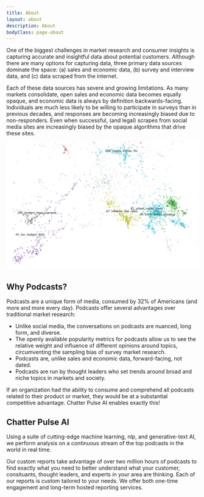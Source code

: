 ```yaml
---
title: About
layout: about
description: About
bodyClass: page-about
---
```


One of the biggest challenges in market research and consumer insights is capturing accurate and insightful data about potential customers. Although there are many options for capturing data, three primary data sources dominate the space: (a) sales and economic data, (b) survey and interview data, and (c) data scraped from the internet. 

Each of these data sources has severe and growing limitations. As many markets consolidate, open sales and economic data becomes equally opaque, and economic data is always by definition backwards-facing. Individuals are much less likely to be willing to participate in surveys than in previous decades, and responses are becoming increasingly biased due to non-responders. Even when successful, (and legal) scrapes from social media sites are increasingly biased by the opaque algorithms that drive these sites.

![Topic Analysis](/images/illustrations/Clusters_Screenshot4.png)

## Why Podcasts?

 Podcasts are a unique form of media, consumed by 32% of Americans (and more and more every day). Podcasts offer several advantages over traditional market research:
- Unlike social media, the conversations on podcasts are nuanced, long form, and diverse.
- The openly available popularity metrics for podcasts allow us to see the relative weight and influence of different opinions around topics, circumventing the sampling bias of survey market research. 
- Podcasts are, unlike sales and economic data, forward-facing, not dated. 
- Podcasts are run by thought leaders who set trends around broad and niche topics in markets and society. 

If an organization had the ability to consume and comprehend all podcasts related to their product or market, they would be at a substantial competitive advantage. Chatter Pulse AI enables exactly this! 

## Chatter Pulse AI
Using a suite of cutting-edge machine learning, nlp, and generative-text AI, we perform analysis on a continuous stream of the top podcasts in the world in real time.

Our custom reports take advantage of over two million hours of podcasts to find exactly what you need to better understand what your customer, consituants, thought leaders, and experts in your area are thinking. Each of our reports is custom tailored to your needs. We offer both one-time engagement and long-term hosted reporting services.